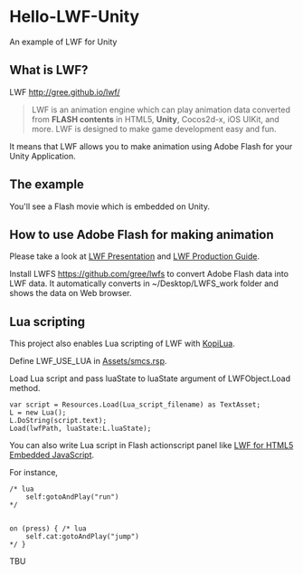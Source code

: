 Hello-LWF-Unity
===================

An example of LWF for Unity

What is LWF?
------------

LWF http://gree.github.io/lwf/

> LWF is an animation engine which can play animation data converted from **FLASH contents** in HTML5, **Unity**, Cocos2d-x, iOS UIKit, and more. LWF is designed to make game development easy and fun.

It means that LWF allows you to make animation using Adobe Flash for your Unity Application.

The example
-----------

You'll see a Flash movie which is embedded on Unity.

How to use Adobe Flash for making animation
-------------------------------------------

Please take a look at [LWF Presentation](http://gree.github.io/lwf/presentation20121115) and [LWF Production Guide](http://gree.github.io/lwf-demo/pdf/FLASHforLWFproductionguideline.pdf).

Install LWFS https://github.com/gree/lwfs to convert Adobe Flash data into LWF data. It automatically converts in ~/Desktop/LWFS_work folder and shows the data on Web browser.

Lua scripting
-------------

This project also enables Lua scripting of LWF with [KopiLua](http://gfootweb.webspace.virginmedia.com/KLI-bin/).

Define LWF_USE_LUA in [Assets/smcs.rsp](https://github.com/splhack/Hello-LWF-Unity/blob/master/Assets/smcs.rsp).

Load Lua script and pass luaState to luaState argument of LWFObject.Load method.

    var script = Resources.Load(Lua_script_filename) as TextAsset;
    L = new Lua();
    L.DoString(script.text);
    Load(lwfPath, luaState:L.luaState);

You can also write Lua script in Flash actionscript panel like [LWF for HTML5 Embedded JavaScript](https://github.com/gree/lwf/wiki/Blog-%231).

For instance,

    /* lua
        self:gotoAndPlay("run")
    */


    on (press) { /* lua
        self.cat:gotoAndPlay("jump")
    */ }

TBU
